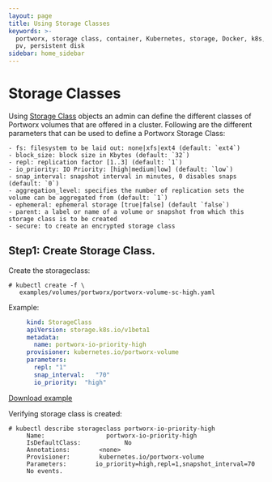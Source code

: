 ```yaml
---
layout: page
title: Using Storage Classes
keywords: >-
  portworx, storage class, container, Kubernetes, storage, Docker, k8s, flexvol,
  pv, persistent disk
sidebar: home_sidebar
---
```


# Storage Classes

Using [Storage Class](https://kubernetes.io/docs/concepts/storage/persistent-volumes/#class-1) objects an admin can define the different classes of Portworx volumes that are offered in a cluster. Following are the different parameters that can be used to define a Portworx Storage Class:

```text
- fs: filesystem to be laid out: none|xfs|ext4 (default: `ext4`)
- block_size: block size in Kbytes (default: `32`)
- repl: replication factor [1..3] (default: `1`)
- io_priority: IO Priority: [high|medium|low] (default: `low`)
- snap_interval: snapshot interval in minutes, 0 disables snaps (default: `0`)
- aggregation_level: specifies the number of replication sets the volume can be aggregated from (default: `1`)
- ephemeral: ephemeral storage [true|false] (default `false`)
- parent: a label or name of a volume or snapshot from which this storage class is to be created
- secure: to create an encrypted storage class
```

## Step1: Create Storage Class.

Create the storageclass:

```text
# kubectl create -f \
   examples/volumes/portworx/portworx-volume-sc-high.yaml
```

Example:

```yaml
     kind: StorageClass
     apiVersion: storage.k8s.io/v1beta1
     metadata:
       name: portworx-io-priority-high
     provisioner: kubernetes.io/portworx-volume
     parameters:
       repl: "1"
       snap_interval:   "70"
       io_priority:  "high"
```

[Download example](https://github.com/venkatpx/px-docs/tree/3f39ba94d6d6d91385dcd6792eb6da61d0016b4d/k8s-samples/portworx-volume-sc-high.yaml?raw=true)

Verifying storage class is created:

```text
# kubectl describe storageclass portworx-io-priority-high
     Name:                 portworx-io-priority-high
     IsDefaultClass:            No
     Annotations:        <none>
     Provisioner:        kubernetes.io/portworx-volume
     Parameters:        io_priority=high,repl=1,snapshot_interval=70
     No events.
```

